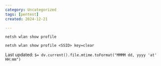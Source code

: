 ```yaml
---
category: Uncategorized
tags: [pentest]
created: 2024-12-21

---
```

```command prompt - windows
netsh wlan show profile
```

```command prompt - windows
netsh wlan show profile <SSID> key=clear
```


Last updated: `$= dv.current().file.mtime.toFormat("MMMM dd, yyyy 'at' HH:mm")`

